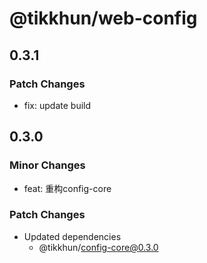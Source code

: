 # @tikkhun/web-config

## 0.3.1

### Patch Changes

- fix: update build

## 0.3.0

### Minor Changes

- feat: 重构config-core

### Patch Changes

- Updated dependencies
  - @tikkhun/config-core@0.3.0
